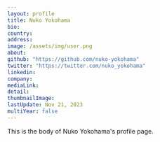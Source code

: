 ```yaml
---
layout: profile
title: Nuko Yokohama
bio: 
country: 
address: 
image: /assets/img/user.png
about: 
github: "https://github.com/nuko-yokohama"
twitter: "https://twitter.com/nuko_yokohama"
linkedin: 
company: 
mediaLink:
detail: 
thumbnailImage:
lastUpdate: Nov 21, 2023
multiYear: false
---
```


This is the body of Nuko Yokohama's profile page.
